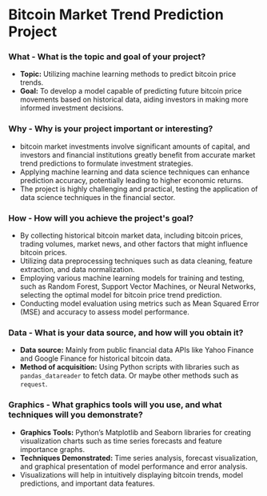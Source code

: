 # Bitcoin Market Trend Prediction Project
### **What - What is the topic and goal of your project?**
- **Topic:** Utilizing machine learning methods to predict bitcoin price trends.
- **Goal:** To develop a model capable of predicting future bitcoin price movements based on historical data, aiding investors in making more informed investment decisions.
### **Why - Why is your project important or interesting?**
- bitcoin market investments involve significant amounts of capital, and investors and financial institutions greatly benefit from accurate market trend predictions to formulate investment strategies.
- Applying machine learning and data science techniques can enhance prediction accuracy, potentially leading to higher economic returns.
- The project is highly challenging and practical, testing the application of data science techniques in the financial sector.
### **How - How will you achieve the project's goal?**
- By collecting historical bitcoin market data, including bitcoin prices, trading volumes, market news, and other factors that might influence bitcoin prices.
- Utilizing data preprocessing techniques such as data cleaning, feature extraction, and data normalization.
- Employing various machine learning models for training and testing, such as Random Forest, Support Vector Machines, or Neural Networks, selecting the optimal model for bitcoin price trend prediction.
- Conducting model evaluation using metrics such as Mean Squared Error (MSE) and accuracy to assess model performance.
### **Data - What is your data source, and how will you obtain it?**
- **Data source:** Mainly from public financial data APIs like Yahoo Finance and Google Finance for historical bitcoin data.
- **Method of acquisition:** Using Python scripts with libraries such as `pandas_datareader` to fetch data. Or maybe other methods such as `request`.
### **Graphics - What graphics tools will you use, and what techniques will you demonstrate?**
- **Graphics Tools:** Python’s Matplotlib and Seaborn libraries for creating visualization charts such as time series forecasts and feature importance graphs.
- **Techniques Demonstrated:** Time series analysis, forecast visualization, and graphical presentation of model performance and error analysis.
- Visualizations will help in intuitively displaying bitcoin trends, model predictions, and important data features.
